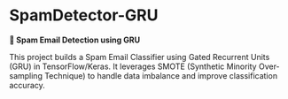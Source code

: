 # SpamDetector-GRU
**📌 Spam Email Detection using GRU**


This project builds a Spam Email Classifier using Gated Recurrent Units (GRU) in TensorFlow/Keras. It leverages SMOTE (Synthetic Minority Over-sampling Technique) to handle data imbalance and improve classification accuracy.



